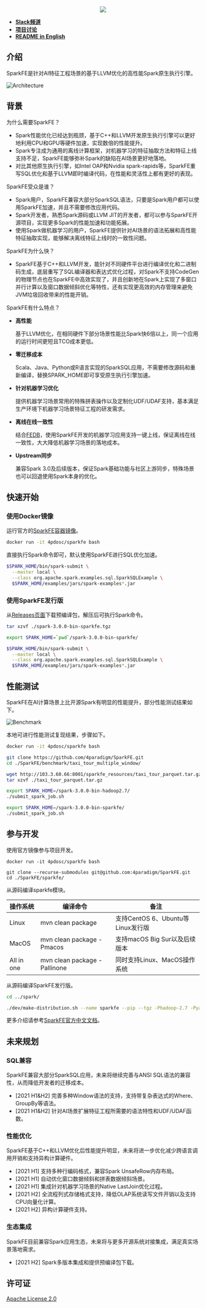 
<div align=center><img src="./images/sparkfe_logo.png"/></div>

* [**Slack频道**](https://hybridsql-ws.slack.com/archives/C01TMST8AE7)
* [**项目讨论**](https://github.com/4paradigm/SparkFE/discussions)
* [**README in English**](./README.md)

## 介绍

SparkFE是针对AI特征工程场景的基于LLVM优化的高性能Spark原生执行引擎。

![Architecture](./images/sparkfe_architecture.png)

## 背景

为什么需要SparkFE？

* Spark性能优化已经达到瓶颈，基于C++和LLVM开发原生执行引擎可以更好地利用CPU和GPU等硬件加速，实现数倍的性能提升。
* Spark专注成为通用的离线计算框架，对机器学习的特征抽取方法和特征上线支持不足，SparkFE能够弥补Spark的缺陷在AI场景更好地落地。
* 对比其他原生执行引擎，如Intel OAP和Nvidia spark-rapids等，SparkFE重写SQL优化和基于LLVM即时编译代码，在性能和灵活性上都有更好的表现。

SparkFE受众是谁？

* Spark用户，SparkFE兼容大部分SparkSQL语法，只要是Spark用户都可以使用SparkFE加速，并且不需要修改应用代码。
* Spark开发者，熟悉Spark源码或LLVM JIT的开发者，都可以参与SparkFE开源项目，实现更多Spark的性能加速和功能拓展。
* 使用Spark做机器学习的用户，SparkFE提供针对AI场景的语法拓展和高性能特征抽取实现，能够解决离线特征上线时的一致性问题。

SparkFE为什么快？

* SparkFE基于C++和LLVM开发，能针对不同硬件平台进行编译优化和二进制码生成，底层重写了SQL编译器和表达式优化过程，对Spark不支持CodeGen的物理节点也在SparkFE中高效实现了，并且创新地在Spark上实现了多窗口并行计算以及窗口数据倾斜优化等特性，还有实现更高效的内存管理来避免JVM垃圾回收带来的性能开销。

SparkFE有什么特点？

* **高性能**

    基于LLVM优化，在相同硬件下部分场景性能比Spark快6倍以上，同一个应用的运行时间更短且TCO成本更低。
    
* **零迁移成本**

    Scala、Java、Python或R语言实现的SparkSQL应用，不需要修改源码和重新编译，替换SPARK_HOME即可享受原生执行引擎加速。
    
* **针对机器学习优化**
  
    提供机器学习场景常用的特殊拼表操作以及定制化UDF/UDAF支持，基本满足生产环境下机器学习场景特征工程的研发需求。

* **离线在线一致性**
  
    结合[FEDB](https://github.com/4paradigm/fedb)，使用SparkFE开发的机器学习应用支持一键上线，保证离线在线一致性，大大降低机器学习场景的落地成本。

* **Upstream同步** 
  
    兼容Spark 3.0及后续版本，保证Spark基础功能与社区上游同步，特殊场景也可以回退使用Spark本身的优化。

## 快速开始

### 使用Docker镜像

运行官方的[SparkFE容器镜像](https://hub.docker.com/r/4pdosc/sparkfe)。

```bash
docker run -it 4pdosc/sparkfe bash
```

直接执行Spark命令即可，默认使用SparkFE进行SQL优化加速。

```bash
$SPARK_HOME/bin/spark-submit \
  --master local \
  --class org.apache.spark.examples.sql.SparkSQLExample \
  $SPARK_HOME/examples/jars/spark-examples*.jar
```

### 使用SparkFE发行版

从[Releases页面](https://github.com/4paradigm/SparkFE/releases)下载预编译包，解压后可执行Spark命令。

```bash
tar xzvf ./spark-3.0.0-bin-sparkfe.tgz

export SPARK_HOME=`pwd`/spark-3.0.0-bin-sparkfe/

$SPARK_HOME/bin/spark-submit \
  --master local \
  --class org.apache.spark.examples.sql.SparkSQLExample \
  $SPARK_HOME/examples/jars/spark-examples*.jar
```

## 性能测试

SparkFE在AI计算场景上比开源Spark有明显的性能提升，部分性能测试结果如下。

![Benchmark](./images/sparkfe_benchmark.jpeg)

本地可进行性能测试复现结果，步骤如下。

```bash
docker run -it 4pdosc/sparkfe bash

git clone https://github.com/4paradigm/SparkFE.git 
cd ./SparkFE/benchmark/taxi_tour_multiple_window/

wget http://103.3.60.66:8001/sparkfe_resources/taxi_tour_parquet.tar.gz
tar xzvf ./taxi_tour_parquet.tar.gz

export SPARK_HOME=/spark-3.0.0-bin-hadoop2.7/
./submit_spark_job.sh

export SPARK_HOME=/spark-3.0.0-bin-sparkfe/
./submit_spark_job.sh
```

## 参与开发

使用官方镜像参与项目开发。

```
docker run -it 4pdosc/sparkfe bash

git clone --recurse-submodules git@github.com:4paradigm/SparkFE.git
cd ./SparkFE/sparkfe/
```

从源码编译sparkfe模块。

| 操作系统 | 编译命令 | 备注 |
| ------- | ------ | ---- |
| Linux	  | mvn clean package| 支持CentOS 6、Ubuntu等Linux发行版 |
| MacOS   | mvn clean package -Pmacos | 支持macOS Big Sur以及后续版本 |
| All in one | mvn clean package -Pallinone | 同时支持Linux、MacOS操作系统 |

从源码编译SparkFE发行版。

```bash
cd ../spark/

./dev/make-distribution.sh --name sparkfe --pip --tgz -Phadoop-2.7 -Pyarn
```

更多介绍请参考[SparkFE官方中文文档](https://docs.fedb.io/v/zh-hans/sparkfe)。

## 未来规划

### SQL兼容

SparkFE兼容大部分SparkSQL应用，未来将继续完善与ANSI SQL语法的兼容性，从而降低开发者的迁移成本。

* [2021 H1&H2] 完善多种Window语法的支持，支持带复杂表达式的Where、GroupBy等语法。
* [2021 H1&H2] 针对AI场景扩展特征工程所需要的语法特性和UDF/UDAF函数。

### 性能优化

SparkFE基于C++和LLVM优化后性能提升明显，未来将进一步优化减少跨语言调用开销和支持异构计算硬件。

* [2021 H1] 支持多种行编码格式，兼容Spark UnsafeRow内存布局。
* [2021 H1] 自动优化窗口数据倾斜和拼表数据倾斜场景。
* [2021 H1] 集成针对机器学习场景的Native LastJoin优化过程。
* [2021 H2] 全流程列式存储格式支持，降低OLAP系统读写文件开销以及支持CPU向量化计算。
* [2021 H2] 异构计算硬件支持。

### 生态集成

SparkFE目前兼容Spark应用生态，未来将与更多开源系统对接集成，满足真实场景落地需求。

* [2021 H2] Spark多版本集成和提供预编译包下载。

## 许可证

[Apache License 2.0](./LICENSE)
